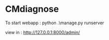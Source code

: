 # CMdiagnose


To start webapp : 
python .\manage.py runserver


view in : http://127.0.0.1:8000/admin/
